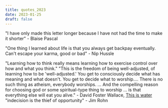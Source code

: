 ```yaml
---
title: quotes_2023
date: 2023-01-25
draft: false
---
```


"I have only made this letter longer because I have not had the time to make it
shorter" - Blaise Pascal

"One thing I learned about life is that you always get backpay eventually. Can't escape your karma, good or bad" - Nip Hussle

"Learning how to think really means learning how to exercise control over how
and what you think."
"This is the freedom of being well-adjusted, of learning how to be
'well-adjusted.' You get to consciously decide what has meaning and what
doesn't. You get to decide what to worship.... There is no such thing as
atheism, everybody worships. ... And the compelling reason for choosing god or
some spiritual-type thing to worship ... is that everything else will eat you
alive." - David Foster Wallace, [This is water](https://www.youtube.com/watch?v=OsAd4HGJS4o)
"indecision is the thief of opportunity" - Jim Rohn
